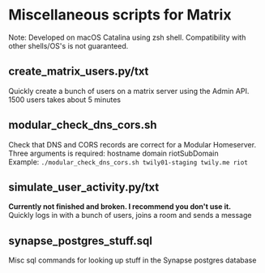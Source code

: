 # Miscellaneous scripts for Matrix

Note: Developed on macOS Catalina using zsh shell. Compatibility with other shells/OS's is not guaranteed.

## create_matrix_users.py/txt
Quickly create a bunch of users on a matrix server using the Admin API. 1500 users takes about 5 minutes

## modular_check_dns_cors.sh
Check that DNS and CORS records are correct for a Modular Homeserver.  
Three arguments is required: hostname domain riotSubDomain  
Example: `./modular_check_dns_cors.sh twily01-staging twily.me riot`  

## simulate_user_activity.py/txt
**Currently not finished and broken. I recommend you don't use it.**  
Quickly logs in with a bunch of users, joins a room and sends a message

## synapse_postgres_stuff.sql
Misc sql commands for looking up stuff in the Synapse postgres database
